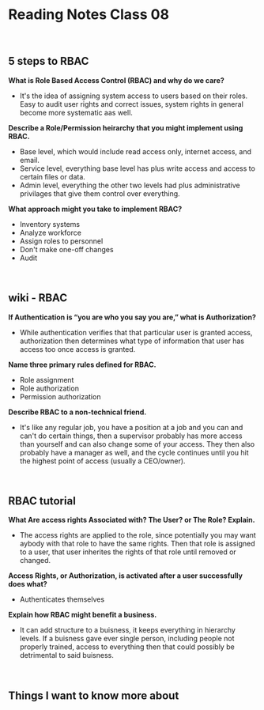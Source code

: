 # Reading Notes Class 08

<br>

## 5 steps to RBAC

**What is Role Based Access Control (RBAC) and why do we care?**

- It's the idea of assigning system access to users based on their roles. Easy to audit user rights and correct issues, system rights in general become more systematic aas well.

**Describe a Role/Permission heirarchy that you might implement using RBAC.**

- Base level, which would include read access only, internet access, and email.
- Service level, everything base level has plus write access and access to certain files or data.
- Admin level, everything the other two levels had plus administrative privilages that give them control over everything.

**What approach might you take to implement RBAC?**

- Inventory systems
- Analyze workforce
- Assign roles to personnel
- Don't make one-off changes
- Audit

<br>

## wiki - RBAC

**If Authentication is “you are who you say you are,” what is Authorization?**

- While authentication verifies that that particular user is granted access, authorization then determines what type of information that user has access too once access is granted.

**Name three primary rules defined for RBAC.**

- Role assignment
- Role authorization
- Permission authorization

**Describe RBAC to a non-technical friend.**

- It's like any regular job, you have a position at a job and you can and can't do certain things, then a supervisor probably has more access than yourself and can also change some of your access. They then also probably have a manager as well, and the cycle continues until you hit the highest point of access (usually a CEO/owner).

<br>

## RBAC tutorial

**What Are access rights Associated with? The User? or The Role? Explain.**

- The access rights are applied to the role, since potentially you may want aybody with that role to have the same rights. Then that role is assigned to a user, that user inherites the rights of that role until removed or changed.

**Access Rights, or Authorization, is activated after a user successfully does what?**

- Authenticates themselves 

**Explain how RBAC might benefit a business.**

- It can add structure to a buisness, it keeps everything in hierarchy levels. If a buisness gave ever single person, including people not properly trained, access to everything then that could possibly be detrimental to said buisness. 

<br>

## Things I want to know more about
